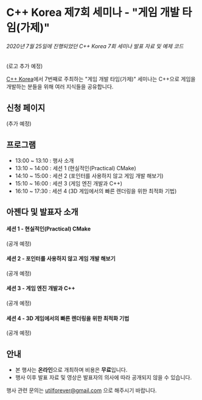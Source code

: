 # C++ Korea 제7회 세미나 - "게임 개발 타임(가제)"

###### 2020년 7월 25일에 진행되었던 C++ Korea 7회 세미나 발표 자료 및 예제 코드

(로고 추가 예정)

[C++ Korea](https://www.facebook.com/groups/cppkorea/)에서 7번째로 주최하는 "게임 개발 타임(가제)" 세미나는 C++으로 게임을 개발하는 분들을 위해 여러 지식들을 공유합니다.

## 신청 페이지

(추가 예정)

## 프로그램

- 13:00 ~ 13:10 : 행사 소개
- 13:10 ~ 14:00 : 세션 1 (현실적인(Practical) CMake)
- 14:10 ~ 15:00 : 세션 2 (포인터를 사용하지 않고 게임 개발 해보기)
- 15:10 ~ 16:00 : 세션 3 (게임 엔진 개발과 C++)
- 16:10 ~ 17:30 : 세션 4 (3D 게임에서의 빠른 렌더링을 위한 최적화 기법)

## 아젠다 및 발표자 소개

#### 세션 1 - 현실적인(Practical) CMake

(공개 예정)

#### 세션 2 - 포인터를 사용하지 않고 게임 개발 해보기

(공개 예정)

#### 세션 3 - 게임 엔진 개발과 C++

(공개 예정)

#### 세션 4 - 3D 게임에서의 빠른 렌더링을 위한 최적화 기법

(공개 예정)

## 안내

- 본 행사는 **온라인**으로 개최하며 비용은 **무료**입니다.
- 행사 이후 발표 자료 및 영상은 발표자의 의사에 따라 공개되지 않을 수 있습니다.

행사 관련 문의는 utilforever@gmail.com 으로 해주시기 바랍니다.
